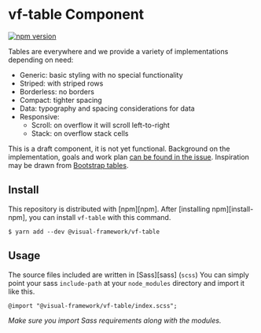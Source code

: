 # vf-table Component

[![npm version](https://badge.fury.io/js/%40visual-framework%2Fvf-table.svg)](https://badge.fury.io/js/%40visual-framework%2Fvf-table)

Tables are everywhere and we provide a variety of implementations depending on need:

- Generic: basic styling with no special functionality
- Striped: with striped rows
- Borderless: no borders
- Compact: tighter spacing
- Data: typography and spacing considerations for data
- Responsive:
   - Scroll: on overflow it will scroll left-to-right
   - Stack: on overflow stack cells

This is a draft component, it is not yet functional. Background on the implementation, goals and work plan [can be found in the issue](https://github.com/visual-framework/vf-core/issues/235). Inspiration may be drawn from [Bootstrap tables](https://getbootstrap.com/docs/4.4/content/tables/).

## Install

This repository is distributed with [npm][npm]. After [installing npm][install-npm], you can install `vf-table` with this command.

```
$ yarn add --dev @visual-framework/vf-table
```

## Usage

The source files included are written in [Sass][sass] (`scss`) You can simply point your sass `include-path` at your `node_modules` directory and import it like this.

```
@import "@visual-framework/vf-table/index.scss";
```

_Make sure you import Sass requirements along with the modules._
